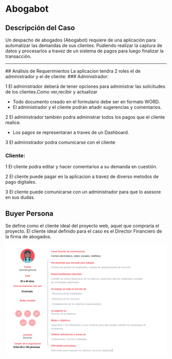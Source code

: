 # Abogabot
## Descripción del Caso
Un despacho de abogados (Abogabot) requiere de una aplicación para automatizar las demandas de sus clientes. Pudiendo realizar la captura de datos y procesarlos a travez de un sistema de pagos para luego finalizar la transacción.
<hr/>
## Análisis de Requerimientos
La aplicacion tendra 2 roles el de administrador y el de cliente:
### Administrador:

1 El administrador deberá de tener opciones para administrar las solicitudes de los clientes.Como ver,recibir y actualizar
- Todo documento creado en el formulario debe ser en formato WORD.
- El administrador y el cliente podrán añadir sugerencias y comentarios.

2 El administrador también podra administrar todos los pagos que el cliente realice.
- Los pagos se representaran a traves de un Dashboard.

3 El administrador podra comunicarse con el cliente

### Cliente:

1 El cliente podra editar y hacer comentarios a su demanda en cuestión.

2 El cliente puede pagar en la aplicacion a travez de diverso metodos de pago digitales.

3 El cliente puede comunicarse con un administrador para que lo asesore en sus dudas.

## Buyer Persona 
Se define como el cliente ideal del proyecto web, aquel que compraría el proyecto. El cliente ideal definido para el caso es el Director Financiero de la firma de abogados.

![buyer_persona](/images/imagen_2022-10-21_202202362.png)

